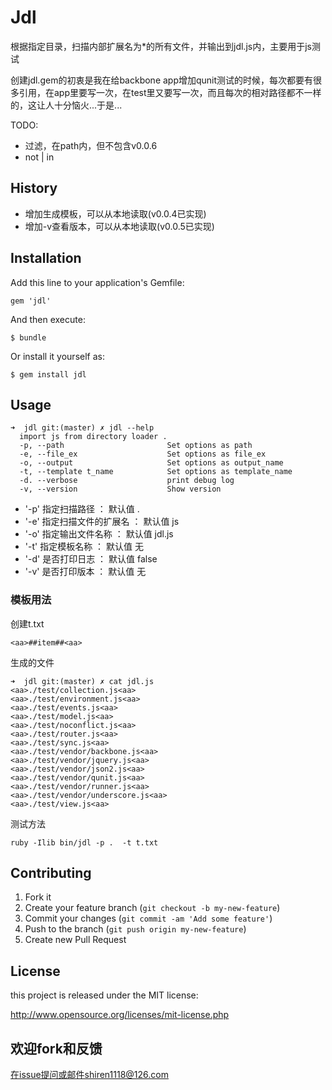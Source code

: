 # Jdl

<!-- TODO: Write a gem description -->
根据指定目录，扫描内部扩展名为*的所有文件，并输出到jdl.js内，主要用于js测试

创建jdl.gem的初衷是我在给backbone app增加qunit测试的时候，每次都要有很多引用，在app里要写一次，在test里又要写一次，而且每次的相对路径都不一样的，这让人十分恼火...于是...

TODO:

- 过滤，在path内，但不包含v0.0.6
- not | in


## History

- 增加生成模板，可以从本地读取(v0.0.4已实现)
- 增加-v查看版本，可以从本地读取(v0.0.5已实现)

## Installation

Add this line to your application's Gemfile:

    gem 'jdl'

And then execute:

    $ bundle

Or install it yourself as:

    $ gem install jdl

## Usage


    ➜  jdl git:(master) ✗ jdl --help
      import js from directory loader .
      -p, --path                       Set options as path
      -e, --file_ex                    Set options as file_ex
      -o, --output                     Set options as output_name
      -t, --template t_name            Set options as template_name
      -d. --verbose                    print debug log
      -v, --version                    Show version
      
      
- '-p' 指定扫描路径       ：  默认值   .
- '-e' 指定扫描文件的扩展名 ： 默认值   js
- '-o' 指定输出文件名称    ： 默认值   jdl.js
- '-t' 指定模板名称       ： 默认值   无
- '-d' 是否打印日志       ： 默认值   false
- '-v' 是否打印版本       ： 默认值   无


### 模板用法

创建t.txt 

    <aa>##item##<aa>
    
生成的文件

    ➜  jdl git:(master) ✗ cat jdl.js 
    <aa>./test/collection.js<aa>
    <aa>./test/environment.js<aa>
    <aa>./test/events.js<aa>
    <aa>./test/model.js<aa>
    <aa>./test/noconflict.js<aa>
    <aa>./test/router.js<aa>
    <aa>./test/sync.js<aa>
    <aa>./test/vendor/backbone.js<aa>
    <aa>./test/vendor/jquery.js<aa>
    <aa>./test/vendor/json2.js<aa>
    <aa>./test/vendor/qunit.js<aa>
    <aa>./test/vendor/runner.js<aa>
    <aa>./test/vendor/underscore.js<aa>
    <aa>./test/view.js<aa>

测试方法

    ruby -Ilib bin/jdl -p .  -t t.txt


## Contributing

1. Fork it
2. Create your feature branch (`git checkout -b my-new-feature`)
3. Commit your changes (`git commit -am 'Add some feature'`)
4. Push to the branch (`git push origin my-new-feature`)
5. Create new Pull Request

## License

this project is released under the MIT license:

http://www.opensource.org/licenses/mit-license.php


## 欢迎fork和反馈
在issue提问或邮件shiren1118@126.com